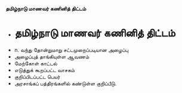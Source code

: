 **தமிழ்நாடு மாணவர் கணினித் திட்டம்**
- # தமிழ்நாடு மாணவர் கணினித் திட்டம்
- n. வந்து தோன்றுமாறு சட்டமுறைப்படியான அழைப்பு
- அழைப்புத் தாங்கியுள்ள ஆவணம்
- மேற்கோள் காட்டல்
- எடுத்துக் கூறப்பட்ட வாசகம்
- குறிப்பிடப்பட்ட பெயர்
- அரசாங்கப் பத்திரங்களில் கண்டுள்ள குறிப்பீடு.


